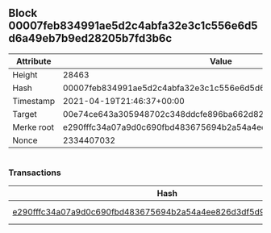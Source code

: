 ## Block 00007feb834991ae5d2c4abfa32e3c1c556e6d5d6a49eb7b9ed28205b7fd3b6c

Attribute | Value
--- | ---
Height | 28463
Hash | 00007feb834991ae5d2c4abfa32e3c1c556e6d5d6a49eb7b9ed28205b7fd3b6c
Timestamp | 2021-04-19T21:46:37+00:00
Target | 00e74ce643a305948702c348ddcfe896ba662d82c1a228faf4ad12250f07334e
Merke root | e290fffc34a07a9d0c690fbd483675694b2a54a4ee826d3df5d9f25e914f634c
Nonce | 2334407032

```

```

### Transactions

Hash | Amount
--- | ---
[e290fffc34a07a9d0c690fbd483675694b2a54a4ee826d3df5d9f25e914f634c](e290fffc34a07a9d0c690fbd483675694b2a54a4ee826d3df5d9f25e914f634c.md) | 10.00000000 SKEPTI 

